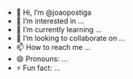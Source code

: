 - 👋 Hi, I’m @joaopostiga
- 👀 I’m interested in ...
- 🌱 I’m currently learning ...
- 💞️ I’m looking to collaborate on ...
- 📫 How to reach me ...
- 😄 Pronouns: ...
- ⚡ Fun fact: ...

<!---
joaopostiga/joaopostiga is a ✨ special ✨ repository because its `README.md` (this file) appears on your GitHub profile.
You can click the Preview link to take a look at your changes.
--->

